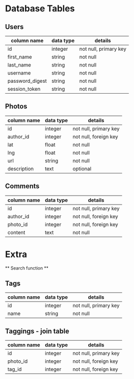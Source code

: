 # Database Tables

## Users

column name     | data type  | details
----------------|------------|-----------------------
id              | integer    | not null, primary key
first_name      | string     | not null
last_name       | string     | not null
username        | string     | not null
password_digest | string     | not null
session_token   | string     | not null

## Photos

column name  | data type  | details
-------------|------------|---------------------
id           | integer    | not null, primary key
author_id    | integer    | not null, foreign key
lat          | float      | not null
lng          | float      | not null
url          | string     | not null
description  | text       | optional


## Comments
column name  | data type  | details
-------------|------------|---------------------
id           | integer    | not null, primary key
author_id    | integer    | not null, foreign key
photo_id     | integer    | not null, foreign key
content      | text       | not null

# Extra
** Search function **
## Tags
column name  | data type  | details
-------------|------------|---------------------
id           | integer    | not null, primary key
name         | string     | not null

## Taggings - join table
column name  | data type  | details
-------------|------------|---------------------
id           | integer    | not null, primary key
photo_id     | integer    | not null, foreign key
tag_id       | integer    | not null, foreign key
